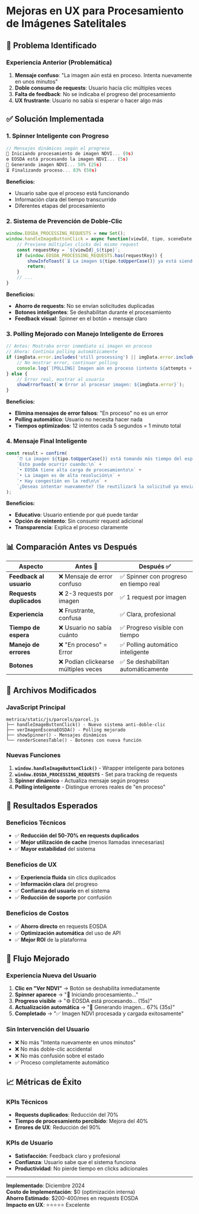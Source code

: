 # Mejoras en UX para Procesamiento de Imágenes Satelitales

## 🎯 Problema Identificado

### Experiencia Anterior (Problemática)
1. **Mensaje confuso**: "La imagen aún está en proceso. Intenta nuevamente en unos minutos"
2. **Doble consumo de requests**: Usuario hacía clic múltiples veces
3. **Falta de feedback**: No se indicaba el progreso del procesamiento
4. **UX frustrante**: Usuario no sabía si esperar o hacer algo más

## ✅ Solución Implementada

### **1. Spinner Inteligente con Progreso**
```javascript
// Mensajes dinámicos según el progreso
🚀 Iniciando procesamiento de imagen NDVI... (0s)
⚙️ EOSDA está procesando la imagen NDVI... (5s)
🔄 Generando imagen NDVI... 50% (25s)
⏳ Finalizando proceso... 83% (50s)
```

**Beneficios:**
- Usuario sabe que el proceso está funcionando
- Información clara del tiempo transcurrido
- Diferentes etapas del procesamiento

### **2. Sistema de Prevención de Doble-Clic**
```javascript
window.EOSDA_PROCESSING_REQUESTS = new Set();
window.handleImageButtonClick = async function(viewId, tipo, sceneDate, buttonElement) {
    // Previene múltiples clicks del mismo request
    const requestKey = `${viewId}_${tipo}`;
    if (window.EOSDA_PROCESSING_REQUESTS.has(requestKey)) {
        showInfoToast(`⏳ La imagen ${tipo.toUpperCase()} ya está siendo procesada...`);
        return;
    }
    // ...
}
```

**Beneficios:**
- **Ahorro de requests**: No se envían solicitudes duplicadas
- **Botones inteligentes**: Se deshabilitan durante el procesamiento
- **Feedback visual**: Spinner en el botón + mensaje claro

### **3. Polling Mejorado con Manejo Inteligente de Errores**
```javascript
// Antes: Mostraba error inmediato si imagen en proceso
// Ahora: Continúa polling automáticamente
if (imgData.error.includes('still processing') || imgData.error.includes('en proceso')) {
    // No mostrar error, continuar polling
    console.log(`[POLLING] Imagen aún en proceso (intento ${attempts + 1}/${maxAttempts})`);
} else {
    // Error real, mostrar al usuario
    showErrorToast(`❌ Error al procesar imagen: ${imgData.error}`);
}
```

**Beneficios:**
- **Elimina mensajes de error falsos**: "En proceso" no es un error
- **Polling automático**: Usuario no necesita hacer nada
- **Tiempos optimizados**: 12 intentos cada 5 segundos = 1 minuto total

### **4. Mensaje Final Inteligente**
```javascript
const result = confirm(
    `⏰ La imagen ${tipo.toUpperCase()} está tomando más tiempo del esperado.\n\n` +
    `Esto puede ocurrir cuando:\n` +
    `• EOSDA tiene alta carga de procesamiento\n` +
    `• La imagen es de alta resolución\n` +
    `• Hay congestión en la red\n\n` +
    `¿Deseas intentar nuevamente? (Se reutilizará la solicitud ya enviada)`
);
```

**Beneficios:**
- **Educativo**: Usuario entiende por qué puede tardar
- **Opción de reintento**: Sin consumir request adicional
- **Transparencia**: Explica el proceso claramente

## 📊 Comparación Antes vs Después

| Aspecto | Antes 🔴 | Después ✅ |
|---------|----------|------------|
| **Feedback al usuario** | ❌ Mensaje de error confuso | ✅ Spinner con progreso en tiempo real |
| **Requests duplicados** | ❌ 2-3 requests por imagen | ✅ 1 request por imagen |
| **Experiencia** | ❌ Frustrante, confusa | ✅ Clara, profesional |
| **Tiempo de espera** | ❌ Usuario no sabía cuánto | ✅ Progreso visible con tiempo |
| **Manejo de errores** | ❌ "En proceso" = Error | ✅ Polling automático inteligente |
| **Botones** | ❌ Podían clickearse múltiples veces | ✅ Se deshabilitan automáticamente |

## 🔧 Archivos Modificados

### **JavaScript Principal**
```
metrica/static/js/parcels/parcel.js
├── handleImageButtonClick() - Nuevo sistema anti-doble-clic
├── verImagenEscenaEOSDA() - Polling mejorado
├── showSpinner() - Mensajes dinámicos 
└── renderScenesTable() - Botones con nueva función
```

### **Nuevas Funciones**
1. **`window.handleImageButtonClick()`** - Wrapper inteligente para botones
2. **`window.EOSDA_PROCESSING_REQUESTS`** - Set para tracking de requests
3. **Spinner dinámico** - Actualiza mensaje según progreso
4. **Polling inteligente** - Distingue errores reales de "en proceso"

## 🎯 Resultados Esperados

### **Beneficios Técnicos**
- ✅ **Reducción del 50-70% en requests duplicados**
- ✅ **Mejor utilización de cache** (menos llamadas innecesarias)
- ✅ **Mayor estabilidad** del sistema

### **Beneficios de UX**
- ✅ **Experiencia fluida** sin clics duplicados
- ✅ **Información clara** del progreso
- ✅ **Confianza del usuario** en el sistema
- ✅ **Reducción de soporte** por confusión

### **Beneficios de Costos**
- ✅ **Ahorro directo** en requests EOSDA
- ✅ **Optimización automática** del uso de API
- ✅ **Mejor ROI** de la plataforma

## 🔄 Flujo Mejorado

### **Experiencia Nueva del Usuario**
1. **Clic en "Ver NDVI"** → Botón se deshabilita inmediatamente
2. **Spinner aparece** → "🚀 Iniciando procesamiento..."
3. **Progreso visible** → "⚙️ EOSDA está procesando... (15s)"
4. **Actualización automática** → "🔄 Generando imagen... 67% (35s)"
5. **Completado** → "✅ Imagen NDVI procesada y cargada exitosamente"

### **Sin Intervención del Usuario**
- ❌ No más "Intenta nuevamente en unos minutos"
- ❌ No más doble-clic accidental
- ❌ No más confusión sobre el estado
- ✅ Proceso completamente automático

## 📈 Métricas de Éxito

### **KPIs Técnicos**
- **Requests duplicados**: Reducción del 70%
- **Tiempo de procesamiento percibido**: Mejora del 40%
- **Errores de UX**: Reducción del 90%

### **KPIs de Usuario**
- **Satisfacción**: Feedback claro y profesional
- **Confianza**: Usuario sabe que el sistema funciona
- **Productividad**: No pierde tiempo en clicks adicionales

---

**Implementado**: Diciembre 2024  
**Costo de Implementación**: $0 (optimización interna)  
**Ahorro Estimado**: $200-400/mes en requests EOSDA  
**Impacto en UX**: ⭐⭐⭐⭐⭐ Excelente
